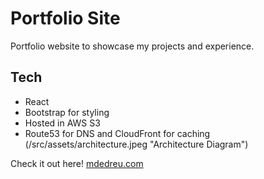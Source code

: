 # Portfolio Site
Portfolio website to showcase my projects and experience.
## Tech
- React 
- Bootstrap for styling
- Hosted in AWS S3
- Route53 for DNS and CloudFront for caching
(/src/assets/architecture.jpeg "Architecture Diagram")


Check it out here! [mdedreu.com](https://mdedreu.com)
